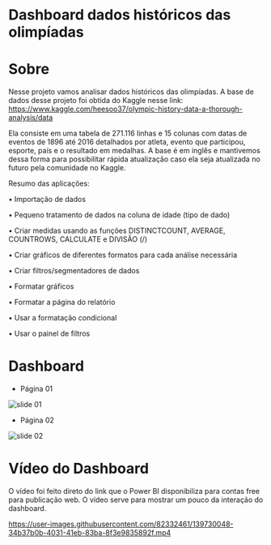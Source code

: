 #  Dashboard dados históricos das olimpíadas
 
 

# Sobre
Nesse projeto vamos analisar dados históricos das olimpíadas. A base de dados desse projeto foi obtida do Kaggle nesse link: https://www.kaggle.com/heesoo37/olympic-history-data-a-thorough-analysis/data

Ela consiste em uma tabela de 271.116 linhas e 15 colunas com datas de eventos de 1896 até 2016 detalhados por atleta, evento que participou, esporte, país e o resultado em medalhas.
A base é em inglês e mantivemos dessa forma para possibilitar rápida atualização caso ela seja atualizada no futuro pela comunidade no Kaggle.

Resumo das aplicações:

• Importação de dados

• Pequeno tratamento de dados na coluna de idade (tipo de dado)

• Criar medidas usando as funções DISTINCTCOUNT, AVERAGE, COUNTROWS, CALCULATE e DIVISÃO (/)

• Criar gráficos de diferentes formatos para cada análise necessária

• Criar filtros/segmentadores de dados

• Formatar gráficos

• Formatar a página do relatório

• Usar a formatação condicional

• Usar o painel de filtros



# Dashboard
- Página 01

![slide 01](https://user-images.githubusercontent.com/82332461/139729685-1646f3d7-3a1d-4257-b355-797f200d151e.png)

- Página 02

![slide 02](https://user-images.githubusercontent.com/82332461/139729961-154dce7b-94b9-4e3e-acb9-71a43add6ef2.png)



# Vídeo do Dashboard

O vídeo foi feito direto do link que o Power BI disponibiliza para contas free para publicação web. O vídeo serve para mostrar um pouco da interação do dashboard.


https://user-images.githubusercontent.com/82332461/139730048-34b37b0b-4031-41eb-83ba-8f3e9835892f.mp4

